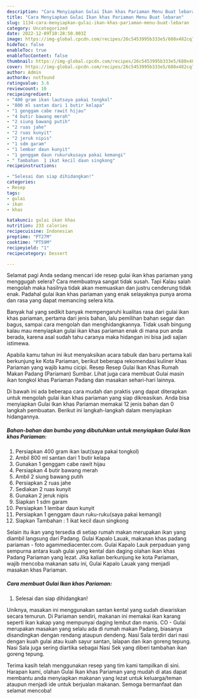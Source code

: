 ```yaml
---
description: "Cara Menyiapkan Gulai Ikan khas Pariaman Menu Buat lebaran"
title: "Cara Menyiapkan Gulai Ikan khas Pariaman Menu Buat lebaran"
slug: 1134-cara-menyiapkan-gulai-ikan-khas-pariaman-menu-buat-lebaran
category: Uncategorized
date: 2022-12-09T10:28:50.003Z
image: https://img-global.cpcdn.com/recipes/26c5453995b333e5/680x482cq70/gulai-ikan-khas-pariaman-foto-resep-utama.jpg
hideToc: false
enableToc: true
enableTocContent: false
thumbnail: https://img-global.cpcdn.com/recipes/26c5453995b333e5/680x482cq70/gulai-ikan-khas-pariaman-foto-resep-utama.jpg
cover: https://img-global.cpcdn.com/recipes/26c5453995b333e5/680x482cq70/gulai-ikan-khas-pariaman-foto-resep-utama.jpg
author: Admin
authorAv: notfound
ratingvalue: 3.6
reviewcount: 10
recipeingredient:
- "400 gram ikan lautsaya pakai tongkol"
- "800 ml santan dari 1 butir kelapa"
- "1 genggam cabe rawit hijau"
- "4 butir bawang merah"
- "2 siung bawang putih"
- "2 ruas jahe"
- "2 ruas kunyit"
- "2 jeruk nipis"
- "1 sdm garam"
- "1 lembar daun kunyit"
- "1 genggam daun rukurukusaya pakai kemangi"
- " Tambahan  1 ikat kecil daun singkong"
recipeinstructions:

- "Selesai dan siap dihidangkan!"
categories:
- Resep
tags:
- gulai
- ikan
- khas

katakunci: gulai ikan khas 
nutrition: 233 calories
recipecuisine: Indonesian
preptime: "PT27M"
cooktime: "PT59M"
recipeyield: "1"
recipecategory: Dessert

---
```



Selamat pagi Anda sedang mencari ide resep gulai ikan khas pariaman yang menggugah selera? Cara membuatnya sangat tidak susah. Tapi Kalau salah mengolah maka hasilnya tidak akan memuaskan dan justru cenderung tidak enak. Padahal gulai ikan khas pariaman yang enak selayaknya punya aroma dan rasa yang dapat memancing selera kita.


Banyak hal yang sedikit banyak mempengaruhi kualitas rasa dari gulai ikan khas pariaman, pertama dari jenis bahan, lalu pemilihan bahan segar dan bagus, sampai cara mengolah dan menghidangkannya. Tidak usah bingung kalau mau menyiapkan gulai ikan khas pariaman enak di mana pun anda berada, karena asal sudah tahu caranya maka hidangan ini bisa jadi sajian istimewa.

Apabila kamu tahun ini ikut menyaksikan acara tabuik dan baru pertama kali berkunjung ke Kota Pariaman, berikut beberapa rekomendasi kuliner khas Pariaman yang wajib kamu cicipi. Resep Resep Gulai Ikan Khas Rumah Makan Padang (Pariaman) Sumbar. Lihat juga cara membuat Gulai masin ikan tongkol khas Pariaman Padang dan masakan sehari-hari lainnya.


Di bawah ini ada beberapa cara mudah dan praktis yang dapat diterapkan untuk mengolah gulai ikan khas pariaman yang siap dikreasikan. Anda bisa menyiapkan Gulai Ikan khas Pariaman memakai 12 jenis bahan dan 0 langkah pembuatan. Berikut ini langkah-langkah dalam menyiapkan hidangannya.

<!--inarticleads1-->

##### Bahan-bahan dan bumbu yang dibutuhkan untuk menyiapkan Gulai Ikan khas Pariaman:

1. Persiapkan 400 gram ikan laut(saya pakai tongkol)
1. Ambil 800 ml santan dari 1 butir kelapa
1. Gunakan 1 genggam cabe rawit hijau
1. Persiapkan 4 butir bawang merah
1. Ambil 2 siung bawang putih
1. Persiapkan 2 ruas jahe
1. Sediakan 2 ruas kunyit
1. Gunakan 2 jeruk nipis
1. Siapkan 1 sdm garam
1. Persiapkan 1 lembar daun kunyit
1. Persiapkan 1 genggam daun ruku-ruku(saya pakai kemangi)
1. Siapkan  Tambahan : 1 ikat kecil daun singkong


Selain itu ikan yang tersedia di setiap rumah makan merupakan ikan yang diambil langsung dari Padang. Gulai Kapalo Lauak, makanan khas padang pariaman - foto agammediacenter.com. Gulai Kapalo Lauk perpaduan yang sempurna antara kuah gulai yang kental dan daging olahan ikan khas Padang Pariaman yang lezat. Jika kalian berkunjung ke kota Pariaman, wajib mencoba makanan satu ini, Gulai Kapalo Lauak yang menjadi masakan khas Pariaman. 

<!--inarticleads2-->

##### Cara membuat Gulai Ikan khas Pariaman:


1. Selesai dan siap dihidangkan!

Uniknya, masakan ini menggunakan santan kental yang sudah diwariskan secara temurun. Di Pariaman sendiri, makanan ini memakai ikan karang seperti ikan kakap yang mempunyai daging lembut dan manis. CO - Gulai merupakan masakan yang selalu ada di rumah makan Padang, biasanya disandingkan dengan rendang ataupun dendeng. Nasi Sala terdiri dari nasi dengan kuah gulai atau kuah sayur santan, lalapan dan ikan goreng tepung. Nasi Sala juga sering diartika sebagai Nasi Sek yang diberi tambahan ikan goreng tepung. 

Terima kasih telah menggunakan resep yang tim kami tampilkan di sini. Harapan kami, olahan Gulai Ikan khas Pariaman yang mudah di atas dapat membantu anda menyiapkan makanan yang lezat untuk keluarga/teman ataupun menjadi ide untuk berjualan makanan. Semoga bermanfaat dan selamat mencoba!
